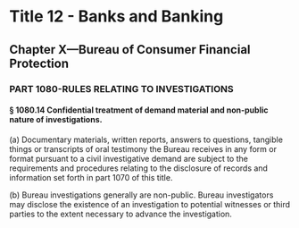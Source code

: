 
# Title 12 - Banks and Banking
## Chapter X—Bureau of Consumer Financial Protection
### PART 1080-RULES RELATING TO INVESTIGATIONS
#### § 1080.14 Confidential treatment of demand material and non-public nature of investigations.

(a) Documentary materials, written reports, answers to questions, tangible things or transcripts of oral testimony the Bureau receives in any form or format pursuant to a civil investigative demand are subject to the requirements and procedures relating to the disclosure of records and information set forth in part 1070 of this title.

(b) Bureau investigations generally are non-public. Bureau investigators may disclose the existence of an investigation to potential witnesses or third parties to the extent necessary to advance the investigation.
